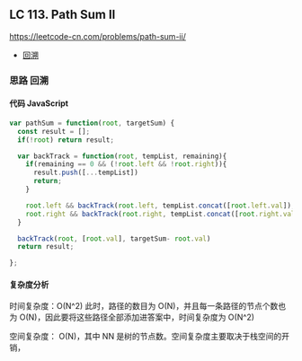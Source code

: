 ## LC 113. Path Sum II

https://leetcode-cn.com/problems/path-sum-ii/

- [回溯](#思路-回溯)

### 思路 回溯

#### 代码 JavaScript

```JavaScript
var pathSum = function(root, targetSum) {
  const result = [];
  if(!root) return result;

  var backTrack = function(root, tempList, remaining){
    if(remaining == 0 && (!root.left && !root.right)){
      result.push([...tempList])
      return;
    }

    root.left && backTrack(root.left, tempList.concat([root.left.val]), remaining - root.left.val)
    root.right && backTrack(root.right, tempList.concat([root.right.val]), remaining - root.right.val)
  }

  backTrack(root, [root.val], targetSum- root.val)
  return result;

};

```

#### 复杂度分析

时间复杂度：O(N^2) 此时，路径的数目为 O(N)，并且每一条路径的节点个数也为 O(N)，因此要将这些路径全部添加进答案中，时间复杂度为 O(N^2)

空间复杂度： O(N)，其中 NN 是树的节点数。空间复杂度主要取决于栈空间的开销，
